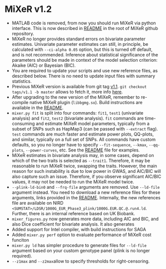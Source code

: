 MiXeR v1.2
==========

* MATLAB code is removed, from now you should run MiXeR via python interface. This is now described in [README](README.md) in the root of MiXeR github repository.
* MiXeR no longer provides standard errors on bivariate parameter estimates.
  Univariate parameter estimates can still, in principle, be calculated with ``--ci-alpha 0.05`` option, but this is turned off default, and is not recommended.
  Inference about statistical significance of the parameters should be made in context of the model selection criterion: Akaike (AIC) or Bayesian (BIC).
* You are required to update your scripts and use new reference files, as described below. 
  There is no need to update input files with summary statistics.
* Previous MiXeR version is available from git tag [v1.1](https://github.com/precimed/mixer/tree/v1.1).
  ``git checkout tags/v1.1 -b master`` allows to fetch it, more info [here](https://stackoverflow.com/questions/791959/download-a-specific-tag-with-git).
* After upgrading to the new version of the MiXeR, remember to re-compile native MiXeR plugin (``libbgmg.so``). Build instructions are available in the [README](README.md).
* ``mixer.py fit`` is split into four commands: ``fit1``, ``test1`` (univariate analysis) and ``fit2``, ``test2`` (bivariate analysis).
  ``fit`` commands are time-consuming and estimate MiXeR model parameters, typically from a subset of SNPs such as HapMap3 (can be passed with ``--extract`` flag).
  ``test`` commands are much faster and estimate power plots, QQ-plots, and similar, typically on a full set of SNPs.
  All commands have custom defaults, so you no longer have to specify ``--fit-sequence``, ``--kmax``, ``--qq-plots``, ``--power-curves``, etc.
  See the [README](README.md) file for examples.
* MiXeR estimates in bivariate analysis may, in some cases, depend on which of the two traits is selected as ``--trait1``.
  Therefore, it may be reasonable to run MiXeR twice, swapping the traits. However, the main reason for such instability 
  is due to low power in GWAS, and AIC/BIC will also capture such an issue. Therefore, if you observe significant
  AIC/BIC values, it may not be needed to run the MiXeR model twice.
* ``--plink-ld-bin0`` and ``--frq-file`` arguments are removed. Use ``--ld-file`` argument instead. 
  You need to download a new reference files for these arguments, links provided in the [README](README.md).
  Internally, the new references file are available on NIRD ``<SUMSTAT>/LDSR/1000G_EUR_Phase3_plink/1000G.EUR.QC.@.run4.ld``.
  Further, there is an internal reference based on UK Biobank.
* ``mixer_figures.py`` now generates more data, including AIC and BIC, and also Dice coefficient for bivariate analysis.
  It also generates 
* Added support for Intel compiler, with build instructions for SAGA
* Added ``mixer.py perf`` option to evaluate performance of MiXeR cost funciton 
* ``mixer.py ld`` has simpler procedure to generate files for ``--ld-file`` argument based on your custom genotype panel 
  (plink is no longer required).
* ``--z1max`` and ``--z2max``allow to specify thresholds for right-censoring.
  
